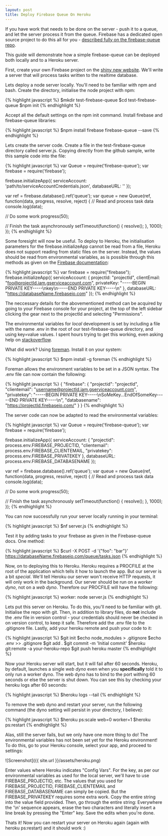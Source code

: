 ```yaml
---
layout: post
title: Deploy Firebase Queue On Heroku
---
```


If you have work that needs to be done on the server - push it to a queue, and let the server process it from the queue. Firebase has a dedicated open source project to do this all for you - [described fully on the firebase-queue repo](https://github.com/firebase/firebase-queue).

This guide will demonstrate how a simple firebase-queue can be deployed both locally and to a Heroku server.

First, create your own Firebase project on the [shiny new website](https://firebase.google.com/). We'll write a server that will process tasks written to the realtime database.

Lets deploy a node server locally. You'll need to be familiar with npm and bash. Create the directory, initialise the node project with npm:

{% highlight javascript %}
$mkdir test-firebase-queue
$cd test-firebase-queue
$npm init
{% endhighlight %}

Accept all the default settings on the npm init command. Install firebase and firebase-queue libraries:

{% highlight javascript %}
$npm install firebase firebase-queue --save
{% endhighlight %}

Lets create the server code. Create a file in the test-firebase-queue directory called server.js. Copying directly from the github sample, write this sample code into the file:

{% highlight javascript %}
var Queue = require('firebase-queue');
var firebase = require('firebase');

firebase.initializeApp({
  serviceAccount: 'path/to/serviceAccountCredentials.json',
  databaseURL: '<your-database-url>'
});

var ref = firebase.database().ref('queue');
var queue = new Queue(ref, function(data, progress, resolve, reject) {
  // Read and process task data
  console.log(data);

  // Do some work
  progress(50);

  // Finish the task asynchronously
  setTimeout(function() {
    resolve();
  }, 1000);
});
{% endhighlight %}

Some foresight will now be useful. To deploy to Heroku, the initialisation parameters for the firebase.initializeApp cannot be read from a file, Heroku does not support reading from static files on the server. Instead, the values should be read from environmental variables, as is possible through this methods as given on the [Firebase documentation](https://firebase.google.com/docs/server/setup):

{% highlight javascript %}
var firebase = require("firebase");
firebase.initializeApp({
  serviceAccount: {
    projectId: "projectId",
    clientEmail: "foo@projectId.iam.gserviceaccount.com",
    privateKey: "-----BEGIN PRIVATE KEY-----\nkey\n-----END PRIVATE KEY-----\n"
  },
  databaseURL: "https://databaseName.firebaseio.com"
});
{% endhighlight %}

The neccessary details for the abovementioned method can be acquired by going to your Firebase console for your project, at the top of the left sidebar clicking the gear next to the projectId and selecting "Permissions".

The environmental variables for *local* development is set by including a file with the name .env in the root of our test-firebase-queue directory, and using key=value values. I spent hours trying to get this working, even asking help on [stackoverflow](http://stackoverflow.com/questions/38343148/setting-long-environmental-variables-in-nodejs).

What did work? Using [foreman](https://github.com/strongloop/node-foreman). Install it on your system:

{% highlight javascript %}
$npm install -g foreman
{% endhighlight %}

Foreman allows the environment variables to be set in a JSON syntax. The .env file can now contain the following:

{% highlight javascript %}
{
    "firebase": {
        "projectid": "projectId",
        "clientemail": "username@projectId.iam.gserviceaccount.com",
        "privatekey": "-----BEGIN PRIVATE KEY-----\nSoMeKey...EndOfSomeKey-----END PRIVATE KEY-----\n",
        "databasename": "https://projectId.firebaseio.com/"
    }
}
{% endhighlight %}

The server code can now be adapted to read the environmental variables:

{% highlight javascript %}
var Queue = require('firebase-queue');
var firebase = require('firebase');

firebase.initializeApp({
  serviceAccount: {
      "projectid": process.env.FIREBASE_PROJECTID,
      "clientemail": process.env.FIREBASE_CLIENTEMAIL,
      "privatekey": process.env.FIREBASE_PRIVATEKEY
  },
  databaseURL: process.env.FIREBASE_DATABASENAME
});

var ref = firebase.database().ref('queue');
var queue = new Queue(ref, function(data, progress, resolve, reject) {
  // Read and process task data
  console.log(data);

  // Do some work
  progress(50);

  // Finish the task asynchronously
  setTimeout(function() {
    resolve();
  }, 1000);
});
{% endhighlight %}

You can now successfully run your server locally running in your terminal:

{% highlight javascript %}
$nf server.js
{% endhighlight %}

Test it by adding tasks to your firebase as given in the Firebase-queue docs. One method:

{% highlight javascript %}
$curl -X POST -d '{"foo": "bar"}' https://databaseName.firebaseio.com/queue/tasks.json
{% endhighlight %}

Now, on to deploying this to Heroku. Heroku requires a PROCFILE at the root of the application which tells it how to launch the app. But our server is a bit *special*. We'll tell Heroku our server won't receive HTTP requests, it will only work in the background. Our server should be run on a *worker dyno*, not on a *web dyno*. Therefore our PROCFILE will have the following:

{% highlight javascript %}
worker: node server.js
{% endhighlight %}

 Lets put this server on Heroku. To do this, you'll need to be familiar with git. Initialise the repo with git. Then, in addition to library files, do **not** include the .env file in version control - your credentials should never be checked in on version control, to keep it safe. Therefore add the .env file to the .gitignore file. Lastly, add your heroku remote and push your code to it:

{% highlight javascript %}
$git init
$echo node_modules > .gitignore
$echo .env >> .gitignore
$git add .
$git commit -m 'Initial commit'
$heroku git:remote -a your-heroku-repo
$git push heroku master
{% endhighlight %}

Now your Heroku server will start, but it will fail after 60 seconds. Heroku, by default, launches a single *web dyno* even when you **specifically** told it to only run a worker dyno. The web dyno has to bind to the port withing 60 seconds or else the server is shut down. You can see this by checking your heroku logs after 60 seconds:

{% highlight javascript %}
$heroku logs --tail
{% endhighlight %}

To remove the web dyno and restart your server, run the following command (the dyno setting will persist in your directory, I believe):

{% highlight javascript %}
$heroku ps:scale web=0 worker=1
$heroku ps:restart
{% endhighlight %}

Alas, still the server fails, but we only have one more thing to do! The environmental variables has not been set yet for the Heroku environment! To do this, go to your Heroku console, select your app, and proceed to settings:


![Screenshot]({{ site.url }}/assets/heroku.png)


Enter values where Heroku indicates "Config Vars". For the key, as per our environmental variables as used for the local server, we'll have to use FIREBASE_PROJECTID, etc. The values that you used for FIREBASE_PROJECTID, FIREBASE_CLIENTEMAIL and FIREBASE_DATABASENAME can simply be copied. But the FIREBASE_PRIVATEKEY requires some extra work. Copy the entire string into the value field provided. Then, go through the entire string: Everywhere the '\n' sequence appears, erase the two characters and literally insert a line break by pressing the "Enter" key. Save the edits when you're done.

Thats it! Now you can restart your server on Heroku again (again with heroku ps:restart) and it should work :)
